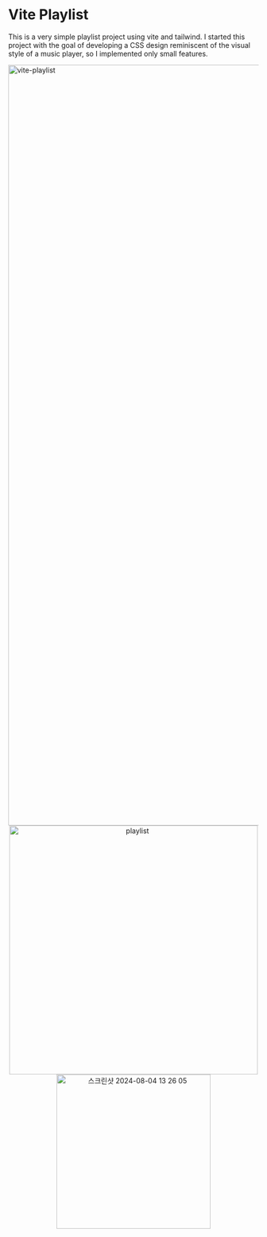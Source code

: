 # Vite Playlist

This is a very simple playlist project using vite and tailwind. I started this project with the goal of developing a CSS design reminiscent of the visual style of a music player, so I implemented only small features.

<img width="1528" alt="vite-playlist" src="https://github.com/user-attachments/assets/b79b106e-9304-4bf4-a522-df87c64ec9f8">
<div align='center'>
<img width="500" alt="playlist" src="https://github.com/user-attachments/assets/e60b971f-1868-48c5-9afd-5bd1702646e4">
<img width="310" alt="스크린샷 2024-08-04 13 26 05" src="https://github.com/user-attachments/assets/b931cc60-a0e8-478b-9aea-0aca76502eab">
<div>
